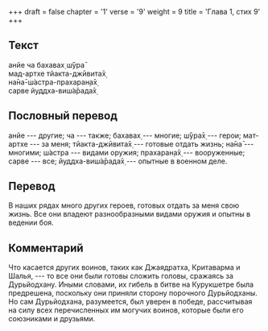 +++
draft = false
chapter = '1'
verse = '9'
weight = 9
title = 'Глава 1, стих 9'
+++
## Текст

анйе ча бахавах̣ ш́ӯра̄  
мад-артхе тйакта-джӣвита̄х̣  
на̄на̄-ш́астра-прахаран̣а̄х̣  
сарве йуддха-виш́а̄рада̄х̣

## Пословный перевод

анйе --- другие; ча --- также; бахавах̣ --- многие; ш́ӯра̄х̣ --- герои;
мат-артхе --- за меня; тйакта-джӣвита̄х̣ --- готовые отдать жизнь; на̄на̄
--- многими; ш́астра --- видами оружия; прахаран̣а̄х̣ --- вооруженные; сарве
--- все; йуддха-виш́а̄рада̄х̣ --- опытные в военном деле.

## Перевод

В наших рядах много других героев, готовых отдать за меня свою жизнь.
Все они владеют разнообразными видами оружия и опытны в ведении боя.

## Комментарий

Что касается других воинов, таких как Джаядратха, Критаварма и Шалья,
--- то все они были готовы сложить головы, сражаясь за Дурьйодхану.
Иными словами, их гибель в битве на Курукшетре была предрешена,
поскольку они приняли сторону порочного Дурьйодханы. Но сам Дурьйодхана,
разумеется, был уверен в победе, рассчитывая на силу всех перечисленных
им могучих воинов, которые были его союзниками и друзьями.

